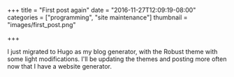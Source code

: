+++
title = "First post again"
date = "2016-11-27T12:09:19-08:00"
categories = ["programming", "site maintenance"]
thumbnail = "images/first_post.png"

+++

I just migrated to Hugo as my blog generator, with the Robust theme with some light modifications.
I'll be updating the themes and posting more often now that I have a website generator.
